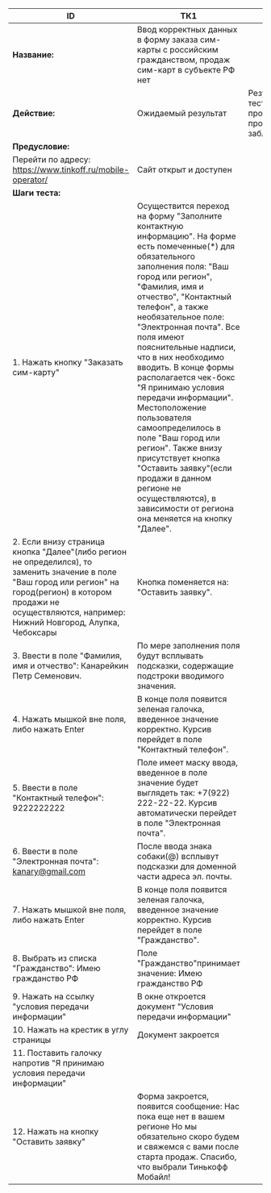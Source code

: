 |    ID                                                                                                                                                                                                                                       |    ТК1                                                                                                                                                                                                                                                                                                                                                                                                                                                                                                                                                                                                                                                                          |                                                                         |
|---------------------------------------------------------------------------------------------------------------------------------------------------------------------------------------------------------------------------------------------|---------------------------------------------------------------------------------------------------------------------------------------------------------------------------------------------------------------------------------------------------------------------------------------------------------------------------------------------------------------------------------------------------------------------------------------------------------------------------------------------------------------------------------------------------------------------------------------------------------------------------------------------------------------------------------|-------------------------------------------------------------------------|
|    **Название:**                                                                                                                                                                                                                                |    Ввод корректных данных   в форму заказа сим-карты с российским гражданством, продаж сим-карт в   субъекте РФ нет                                                                                                                                                                                                                                                                                                                                                                                                                                                                                                                                                             |                                                                         |
|   **Действие:**                                                                                                                                                                                                                             |    Ожидаемый результат                                                                                                                                                                                                                                                                                                                                                                                                                                                                                                                                                                                                                                                          |    Результат теста:  пройден;   провален;  заблокирован    |
|   **Предусловие:**                                                                                                                                                                                                                            |                                                                                                                                                                                                                                                                                                                                                                                                                                                                                                                                                                                                                                                                                 |                                                                         |
|    Перейти по адресу:   https://www.tinkoff.ru/mobile-operator/                                                                                                                                                                             |    Сайт открыт и доступен                                                                                                                                                                                                                                                                                                                                                                                                                                                                                                                                                                                                                                                       |                                                                         |
|  **Шаги   теста:**                                                                                                                                                                                                                   |                                                                                                                                                                                                                                                                                                                                                                                                                                                                                                                                                                                                                                                                                 |                                                                         |
|    1.        Нажать   кнопку "Заказать сим-карту"                                                                                                                                                                                           |    Осуществится переход на форму "Заполните   контактную информацию".  На форме   есть помеченные(*) для обязательного заполнения поля: "Ваш город или   регион", "Фамилия, имя и отчество", "Контактный   телефон", а также необязательное поле: "Электронная почта".   Все поля имеют пояснительные надписи, что в них необходимо вводить. В конце   формы располагается чек-бокс "Я принимаю условия передачи   информации". Местоположение пользователя самоопределилось в поле   "Ваш город или регион". Также внизу присутствует кнопка   "Оставить заявку"(если продажи в данном регионе не осуществляются),   в зависимости от региона она меняется на кнопку "Далее".    |                                                                         |
|    2.        Если внизу   страница кнопка "Далее"(либо регион не определился), то заменить   значение в поле "Ваш город или регион" на город(регион) в котором   продажи не осуществляются, например: Нижний Новгород, Алупка, Чебоксары    |    Кнопка поменяется на: "Оставить   заявку".                                                                                                                                                                                                                                                                                                                                                                                                                                                                                                                                                                                                                                   |                                                                         |
|    3.        Ввести в   поле "Фамилия, имя и отчество":    Канарейкин   Петр Семенович.                                                                                                                                                     |    По мере заполнения поля будут всплывать   подсказки, содержащие подстроки вводимого значения.                                                                                                                                                                                                                                                                                                                                                                                                                                                                                                                                                                                |                                                                         |
|    4.        Нажать   мышкой вне поля, либо нажать Enter                                                                                                                                                                                    |    В конце поля появится зеленая галочка, введенное   значение корректно. Курсив перейдет в поле    "Контактный телефон".                                                                                                                                                                                                                                                                                                                                                                                                                                                                                                                                                       |                                                                         |
|    5.        Ввести в   поле "Контактный телефон":    9222222222                                                                                                                                                                            |    Поле имеет маску ввода, введенное в поле   значение будет выглядеть так: +7(922) 222-22-22. Курсив автоматически   перейдет в поле "Электронная почта".                                                                                                                                                                                                                                                                                                                                                                                                                                                                                                                      |                                                                         |
|    6.        Ввести в   поле "Электронная почта":   kanary@gmail.com                                                                                                                                                                        |    После ввода знака собаки(@) всплывут подсказки   для доменной части адреса эл. почты.                                                                                                                                                                                                                                                                                                                                                                                                                                                                                                                                                                                        |                                                                         |
|    7.        Нажать   мышкой вне поля, либо нажать Enter                                                                                                                                                                                    |    В конце поля появится зеленая галочка, введенное   значение корректно. Курсив перейдет в поле    "Гражданство".                                                                                                                                                                                                                                                                                                                                                                                                                                                                                                                                                              |                                                                         |
|    8.        Выбрать из   списка "Гражданство": Имею гражданство РФ                                                                                                                                                                         |    Поле "Гражданство"принимает значение:   Имею гражданство РФ                                                                                                                                                                                                                                                                                                                                                                                                                                                                                                                                                                                                                  |                                                                         |
|    9.        Нажать на   ссылку "условия передачи информации"                                                                                                                                                                               |    В окне откроется документ "Условия передачи   информации"                                                                                                                                                                                                                                                                                                                                                                                                                                                                                                                                                                                                                    |                                                                         |
|    10.  Нажать на крестик в углу страницы                                                                                                                                                                                                   |                        Документ закроется                                                                                                                                                                                                                                                                                                                                                                                                                                                                                                                                                                                                                                       |                                                                         |
|    11.  Поставить галочку напротив "Я принимаю   условия передачи информации"                                                                                                                                                               |                                                                                                                                                                                                                                                                                                                                                                                                                                                                                                                                                                                                                                                                                 |                                                                         |
|    12.  Нажать на кнопку "Оставить заявку"                                                                                                                                                                                                  |    Форма закроется,   появится сообщение:   Нас пока еще нет в вашем   регионе   Но мы обязательно скоро   будем и свяжемся с вами после старта продаж.    Спасибо, что выбрали   Тинькофф Мобайл!                                                                                                                                                                                                                                                                                                                                                                                                                                                                              |                                                                         |
